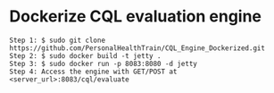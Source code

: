 # Dockerize CQL evaluation engine

    Step 1: $ sudo git clone https://github.com/PersonalHealthTrain/CQL_Engine_Dockerized.git 
    Step 2: $ sudo docker build -t jetty .
    Step 3: $ sudo docker run -p 8083:8080 -d jetty
    Step 4: Access the engine with GET/POST at <server_url>:8083/cql/evaluate
